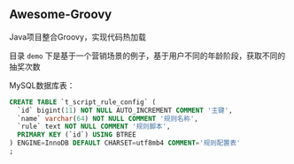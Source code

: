 ## Awesome-Groovy

Java项目整合Groovy，实现代码热加载

目录 `demo` 下是基于一个营销场景的例子，基于用户不同的年龄阶段，获取不同的抽奖次数

MySQL数据库表：
```sql
CREATE TABLE `t_script_rule_config` (
  `id` bigint(11) NOT NULL AUTO_INCREMENT COMMENT '主键',
  `name` varchar(64) NOT NULL COMMENT '规则名称',
  `rule` text NOT NULL COMMENT '规则脚本',
  PRIMARY KEY (`id`) USING BTREE
) ENGINE=InnoDB DEFAULT CHARSET=utf8mb4 COMMENT='规则配置表'
;
```